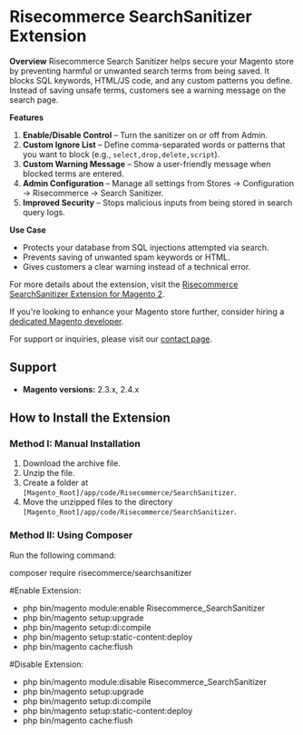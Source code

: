# Risecommerce SearchSanitizer Extension  

**Overview**
Risecommerce Search Sanitizer helps secure your Magento store by preventing harmful or unwanted search terms from being saved. It blocks SQL keywords, HTML/JS code, and any custom patterns you define. Instead of saving unsafe terms, customers see a warning message on the search page.

**Features**

1. **Enable/Disable Control** – Turn the sanitizer on or off from Admin.
2. **Custom Ignore List** – Define comma-separated words or patterns that you want to block (e.g., `select,drop,delete,script`).
3. **Custom Warning Message** – Show a user-friendly message when blocked terms are entered.
4. **Admin Configuration** – Manage all settings from Stores → Configuration → Risecommerce → Search Sanitizer.
5. **Improved Security** – Stops malicious inputs from being stored in search query logs.

**Use Case**

* Protects your database from SQL injections attempted via search.
* Prevents saving of unwanted spam keywords or HTML.
* Gives customers a clear warning instead of a technical error.


For more details about the extension, visit the [Risecommerce SearchSanitizer Extension for Magento 2](https://risecommerce.com/store/magento2-searchsanitizer.html).

If you're looking to enhance your Magento store further, consider hiring a [dedicated Magento developer](https://risecommerce.com/hire-dedicated-magento-developer.html).

For support or inquiries, please visit our [contact page](https://risecommerce.com/contact).

## Support  
- **Magento versions:** 2.3.x, 2.4.x  

## How to Install the Extension  

### Method I: Manual Installation  

1. Download the archive file.  
2. Unzip the file.  
3. Create a folder at `[Magento_Root]/app/code/Risecommerce/SearchSanitizer`.  
4. Move the unzipped files to the directory `[Magento_Root]/app/code/Risecommerce/SearchSanitizer`.  

### Method II: Using Composer  

Run the following command:  

composer require risecommerce/searchsanitizer

#Enable Extension:
- php bin/magento module:enable Risecommerce_SearchSanitizer
- php bin/magento setup:upgrade
- php bin/magento setup:di:compile
- php bin/magento setup:static-content:deploy
- php bin/magento cache:flush

#Disable Extension:
- php bin/magento module:disable Risecommerce_SearchSanitizer
- php bin/magento setup:upgrade
- php bin/magento setup:di:compile
- php bin/magento setup:static-content:deploy
- php bin/magento cache:flush

